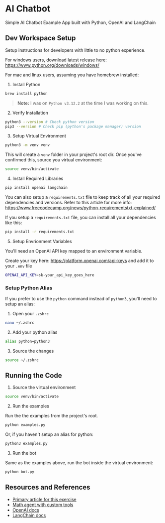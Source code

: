 # AI Chatbot

Simple AI Chatbot Example App built with Python, OpenAI and LangChain

## Dev Workspace Setup

Setup instructions for developers with little to no python experience.

For windows users, download latest release here: https://www.python.org/downloads/windows/

For mac and linux users, assuming you have homebrew installed:

1. Install Python

```zsh
brew install python
```

>**Note:** I was on `Python v3.12.2` at the time I was working on this.

2. Verify Installation

```zsh
python3 --version # Check python version
pip3 --version # Check pip (python's package manager) version
```

3. Setup Virtual Environment

```zsh
python3 -m venv venv
```

This will create a `venv` folder in your project's root dir. Once you've confirmed this, source you virtual environment:

```zsh
source venv/bin/activate
```

4. Install Required Libraries

```zsh
pip install openai langchain
```

You can also setup a `requirements.txt` file to keep track of all your required dependencies and versions. Refer to this article for more info: https://www.freecodecamp.org/news/python-requirementstxt-explained/

If you setup a `requirements.txt` file, you can install all your dependencies like this:

```zsh
pip install -r requirements.txt
```

5. Setup Envrionment Variables

You'll need an OpenAI API key mapped to an environment variable.

Create your key here: https://platform.openai.com/api-keys and add it to your `.env` file

```zsh
OPENAI_API_KEY=sk-your_api_key_goes_here
```

### Setup Python Alias

If you prefer to use the `python` command instead of `python3`, you'll need to setup an alias:

1. Open your `.zshrc`

```zsh
nano ~/.zshrc
```

2. Add your python alias

```zsh
alias python=python3
```

3. Source the changes

```zsh
source ~/.zshrc
```

## Running the Code

1. Source the virtual environment

```zsh
source venv/bin/activate
```

2. Run the examples

Run the the examples from the project's root.

```zsh
python examples.py
```

Or, if you haven't setup an alias for python:

```zsh
python3 examples.py
```

3. Run the bot

Same as the examples above, run the bot inside the virtual environment:

```zsh
python bot.py
```

## Resources and References

- [Primary article for this exercise](https://medium.com/@dash.ps/build-chatbot-with-llms-and-langchain-9cf610a156ff)
- [Math agent with custom tools](https://towardsdatascience.com/building-a-math-application-with-langchain-agents-23919d09a4d3)
- [OpenAI docs](https://platform.openai.com/docs/overview)
- [LangChain docs](https://python.langchain.com/docs/get_started/introduction)
